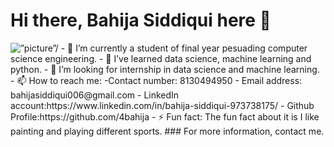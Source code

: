 # Hi there, Bahija Siddiqui here 👋
<img src="https://drive.google.com/file/d/1XoxZUJtMRLInBZyLZzcTn4hWYBz8lsov/view?usp=sharing" width = “30%” alt=”picture”/>
- 🔭 I’m currently a student of final year pesuading computer science engineering.
- 🌱 I’ve learned data science, machine learning and python.
- 👯 I’m looking for internship in data science and machine learning.
- 📫 How to reach me:
            -Contact number: 8130494950
            - Email address: bahijasiddiqui006@gmail.com
            - LinkedIn account:https://www.linkedin.com/in/bahija-siddiqui-973738175/
            - Github Profile:https://github.com/4bahija
- ⚡ Fun fact: The fun fact about it is I like painting and playing different sports.
### For more information, contact me.
